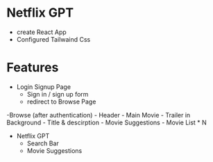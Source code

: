# Netflix GPT

- create React App
- Configured Tailwaind Css


# Features

- Login Signup Page
	- Sign in / sign up form
	- redirect to Browse Page

-Browse (after authentication)
	- Header
	- Main Movie
		- Trailer in Background
		- Title & descirption
		- Movie Suggestions
			- Movie List * N

- Netflix GPT
	- Search Bar
	- Movie Suggestions

